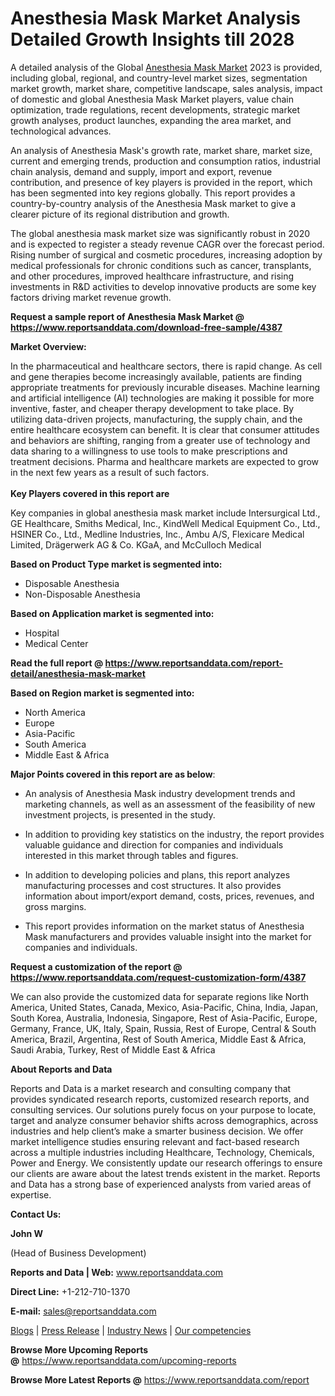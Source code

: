# Anesthesia Mask Market Analysis Detailed Growth Insights till 2028

<p>A detailed analysis of the Global <a href="https://www.reportsanddata.com/report-detail/anesthesia-mask-market">Anesthesia Mask Market</a>&nbsp;2023 is provided, including global, regional, and country-level market sizes, segmentation market growth, market share, competitive landscape, sales analysis, impact of domestic and global Anesthesia Mask Market players, value chain optimization, trade regulations, recent developments, strategic market growth analyses, product launches, expanding the area market, and technological advances.</p>
<p>An analysis of Anesthesia Mask's growth rate, market share, market size, current and emerging trends, production and consumption ratios, industrial chain analysis, demand and supply, import and export, revenue contribution, and presence of key players is provided in the report, which has been segmented into key regions globally. This report provides a country-by-country analysis of the Anesthesia Mask market to give a clearer picture of its regional distribution and growth.</p>
<p>The global anesthesia mask market size was significantly robust in 2020 and is expected to register a steady revenue CAGR over the forecast period. Rising number of surgical and cosmetic procedures, increasing adoption by medical professionals for chronic conditions such as cancer, transplants, and other procedures, improved healthcare infrastructure, and rising investments in R&amp;D activities to develop innovative products are some key factors driving market revenue growth.</p>
<p><strong>Request a sample report of Anesthesia Mask Market @ <a href="https://www.reportsanddata.com/download-free-sample/4387">https://www.reportsanddata.com/download-free-sample/4387</a></strong></p>
<p><strong>Market Overview:</strong></p>
<p>In the pharmaceutical and healthcare sectors, there is rapid change. As cell and gene therapies become increasingly available, patients are finding appropriate treatments for previously incurable diseases. Machine learning and artificial intelligence (AI) technologies are making it possible for more inventive, faster, and cheaper therapy development to take place. By utilizing data-driven projects, manufacturing, the supply chain, and the entire healthcare ecosystem can benefit. It is clear that consumer attitudes and behaviors are shifting, ranging from a greater use of technology and data sharing to a willingness to use tools to make prescriptions and treatment decisions. Pharma and healthcare markets are expected to grow in the next few years as a result of such factors.<br /> <br /> <strong>Key Players covered in this report are</strong></p>
<p>Key companies in global anesthesia mask market include Intersurgical Ltd., GE Healthcare, Smiths Medical, Inc., KindWell Medical Equipment Co., Ltd., HSINER Co., Ltd., Medline Industries, Inc., Ambu A/S, Flexicare Medical Limited, Dr&auml;gerwerk AG &amp; Co. KGaA, and McCulloch Medical</p>
<p><strong>Based on Product Type market is segmented into:</strong></p>
<ul>
<li>Disposable Anesthesia</li>
<li>Non-Disposable Anesthesia</li>
</ul>
<p><strong>Based on Application market is segmented into:</strong></p>
<ul>
<li>Hospital</li>
<li>Medical Center</li>
</ul>
<p><strong>Read the full report @ <a href="https://www.reportsanddata.com/report-detail/anesthesia-mask-market">https://www.reportsanddata.com/report-detail/anesthesia-mask-market</a></strong></p>
<p><strong>Based on Region market is segmented into:</strong></p>
<ul>
<li>North America</li>
<li>Europe</li>
<li>Asia-Pacific</li>
<li>South America</li>
<li>Middle East &amp; Africa</li>
</ul>
<p><strong>Major Points covered in this report are as below</strong>:</p>
<ul>
<li>An analysis of Anesthesia Mask industry development trends and marketing channels, as well as an assessment of the feasibility of new investment projects, is presented in the study.</li>
</ul>
<ul>
<li>In addition to providing key statistics on the industry, the report provides valuable guidance and direction for companies and individuals interested in this market through tables and figures.</li>
</ul>
<ul>
<li>In addition to developing policies and plans, this report analyzes manufacturing processes and cost structures. It also provides information about import/export demand, costs, prices, revenues, and gross margins.</li>
</ul>
<ul>
<li>This report provides information on the market status of Anesthesia Mask manufacturers and provides valuable insight into the market for companies and individuals.</li>
</ul>
<p><strong>Request a customization of the report @ <a href="https://www.reportsanddata.com/request-customization-form/4387">https://www.reportsanddata.com/request-customization-form/4387</a></strong></p>
<p>We can also provide the customized data for separate regions like North America, United States, Canada, Mexico, Asia-Pacific, China, India, Japan, South Korea, Australia, Indonesia, Singapore, Rest of Asia-Pacific, Europe, Germany, France, UK, Italy, Spain, Russia, Rest of Europe, Central &amp; South America, Brazil, Argentina, Rest of South America, Middle East &amp; Africa, Saudi Arabia, Turkey, Rest of Middle East &amp; Africa</p>
<p><strong>About Reports and Data</strong></p>
<p>Reports and Data is a market research and consulting company that provides syndicated research reports, customized research reports, and consulting services. Our solutions purely focus on your purpose to locate, target and analyze consumer behavior shifts across demographics, across industries and help client&rsquo;s make a smarter business decision. We offer market intelligence studies ensuring relevant and fact-based research across a multiple industries including Healthcare, Technology, Chemicals, Power and Energy. We consistently update our research offerings to ensure our clients are aware about the latest trends existent in the market. Reports and Data has a strong base of experienced analysts from varied areas of expertise.</p>
<p><strong>Contact Us:</strong></p>
<p><strong>John W</strong></p>
<p>(Head of Business Development)</p>
<p><strong>Reports and Data | Web:</strong>&nbsp;<a href="http://www.reportsanddata.com/">www.reportsanddata.com</a></p>
<p><strong>Direct Line:</strong>&nbsp;+1-212-710-1370</p>
<p><strong>E-mail:</strong>&nbsp;<a href="mailto:sales@reportsanddata.com">sales@reportsanddata.com</a></p>
<p><a href="https://www.reportsanddata.com/blogs">Blogs</a>&nbsp;|&nbsp;<a href="https://www.reportsanddata.com/press-release">Press Release</a>&nbsp;|&nbsp;<a href="https://www.reportsanddata.com/market-news">Industry News</a>&nbsp;|&nbsp;<a href="https://www.reportsanddata.com/our-compentances">Our competencies</a></p>
<p><strong>Browse More&nbsp;Upcoming Reports @</strong>&nbsp;<a href="https://www.reportsanddata.com/upcoming-reports">https://www.reportsanddata.com/upcoming-reports</a></p>
<p><strong>Browse More Latest Reports @</strong>&nbsp;<a href="https://www.reportsanddata.com/report">https://www.reportsanddata.com/report</a></p>
